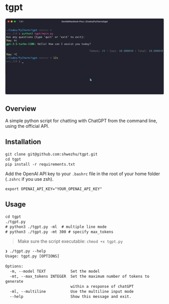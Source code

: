 # tgpt

![Go HTTP file server pages](tgpt.gif)

## Overview

A simple python script for chatting with ChatGPT from the command line, using the official API.

## Installation

```shell
git clone git@github.com:shwezhu/tgpt.git
cd tgpt
pip install -r requirements.txt
```

Add the OpenAI API key to your `.bashrc` file in the root of your home folder (`.zshrc` if you use zsh).

```shell
export OPENAI_API_KEY="YOUR_OPENAI_API_KEY"
```

## Usage

```shell
cd tgpt
./tgpt.py
# python3 ./tgpt.py -ml  # multiple line mode
# python3 ./tgpt.py -mt 300 # specify max_tokens
```

> Make sure the script executable: `chmod +x tgpt.py`

```shell
❯ ./tgpt.py --help
Usage: tgpt.py [OPTIONS]

Options:
  -m, --model TEXT           Set the model
  -mt, --max_tokens INTEGER  Set the maximum number of tokens to generate
                             within a response of chatGPT
  -ml, --multiline           Use the multiline input mode
  --help                     Show this message and exit.
```